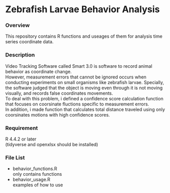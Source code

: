# Zebrafish Larvae Behavior Analysis

### Overview
This repository contains R functions and useages of them for analysis time series coordinate data.

### Description
Video Tracking Software called Smart 3.0 is software to record animal behavior as coordinate change.\
However, measurement errors that cannot be ignored occurs when conducting experiments on small organisms like zebrafish larvae. Specially, the software judged that the object is moving even through it is not moving visually, and records false coordinates movements.\
To deal with this problem, i defined a confidence score calculation function that focuses on coorsinate fluctions specific to measurement errors.\
In addition, i made function that calculates total distance traveled using only coorsinates motions with high confidence scores.

### Requirement
R 4.4.2 or later\
(tidyverse and openxlsx should be installed)

### File List
- behavior_functions.R\
   only contains functions
- behavior_usage.R\
   examples of how to use
